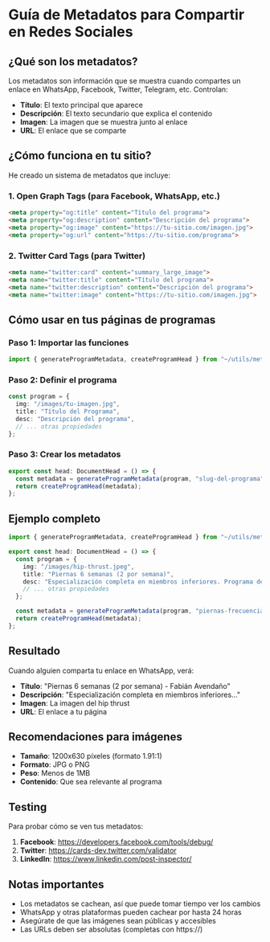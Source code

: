 # Guía de Metadatos para Compartir en Redes Sociales

## ¿Qué son los metadatos?

Los metadatos son información que se muestra cuando compartes un enlace en WhatsApp, Facebook, Twitter, Telegram, etc. Controlan:
- **Título**: El texto principal que aparece
- **Descripción**: El texto secundario que explica el contenido
- **Imagen**: La imagen que se muestra junto al enlace
- **URL**: El enlace que se comparte

## ¿Cómo funciona en tu sitio?

He creado un sistema de metadatos que incluye:

### 1. Open Graph Tags (para Facebook, WhatsApp, etc.)
```html
<meta property="og:title" content="Título del programa">
<meta property="og:description" content="Descripción del programa">
<meta property="og:image" content="https://tu-sitio.com/imagen.jpg">
<meta property="og:url" content="https://tu-sitio.com/programa">
```

### 2. Twitter Card Tags (para Twitter)
```html
<meta name="twitter:card" content="summary_large_image">
<meta name="twitter:title" content="Título del programa">
<meta name="twitter:description" content="Descripción del programa">
<meta name="twitter:image" content="https://tu-sitio.com/imagen.jpg">
```

## Cómo usar en tus páginas de programas

### Paso 1: Importar las funciones
```typescript
import { generateProgramMetadata, createProgramHead } from "~/utils/metadata";
```

### Paso 2: Definir el programa
```typescript
const program = {
  img: "/images/tu-imagen.jpg",
  title: "Título del Programa",
  desc: "Descripción del programa",
  // ... otras propiedades
};
```

### Paso 3: Crear los metadatos
```typescript
export const head: DocumentHead = () => {
  const metadata = generateProgramMetadata(program, "slug-del-programa");
  return createProgramHead(metadata);
};
```

## Ejemplo completo

```typescript
import { generateProgramMetadata, createProgramHead } from "~/utils/metadata";

export const head: DocumentHead = () => {
  const program = {
    img: "/images/hip-thrust.jpeg",
    title: "Piernas 6 semanas (2 por semana)",
    desc: "Especialización completa en miembros inferiores. Programa de 6 semanas para el desarrollo completo de piernas y glúteos.",
    // ... otras propiedades
  };

  const metadata = generateProgramMetadata(program, "piernas-frecuencia");
  return createProgramHead(metadata);
};
```

## Resultado

Cuando alguien comparta tu enlace en WhatsApp, verá:
- **Título**: "Piernas 6 semanas (2 por semana) - Fabián Avendaño"
- **Descripción**: "Especialización completa en miembros inferiores..."
- **Imagen**: La imagen del hip thrust
- **URL**: El enlace a tu página

## Recomendaciones para imágenes

- **Tamaño**: 1200x630 píxeles (formato 1.91:1)
- **Formato**: JPG o PNG
- **Peso**: Menos de 1MB
- **Contenido**: Que sea relevante al programa

## Testing

Para probar cómo se ven tus metadatos:
1. **Facebook**: https://developers.facebook.com/tools/debug/
2. **Twitter**: https://cards-dev.twitter.com/validator
3. **LinkedIn**: https://www.linkedin.com/post-inspector/

## Notas importantes

- Los metadatos se cachean, así que puede tomar tiempo ver los cambios
- WhatsApp y otras plataformas pueden cachear por hasta 24 horas
- Asegúrate de que las imágenes sean públicas y accesibles
- Las URLs deben ser absolutas (completas con https://) 